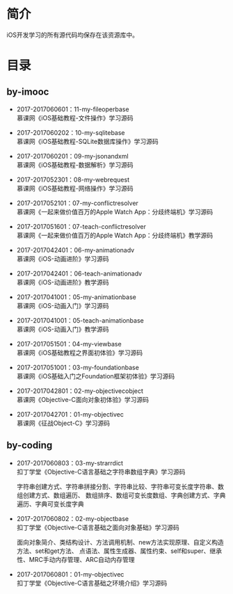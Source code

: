 简介 
====

iOS开发学习的所有源代码均保存在该资源库中。

目录 
====

by-imooc 
------

* 2017-2017060601：11-my-fileoperbase<br>
慕课网《iOS基础教程-文件操作》学习源码

* 2017-2017060202：10-my-sqlitebase<br>
慕课网《iOS基础教程-SQLite数据库操作》学习源码

* 2017-2017060201：09-my-jsonandxml<br>
慕课网《iOS基础教程-数据解析》学习源码

* 2017-2017052301：08-my-webrequest<br>
慕课网《iOS基础教程-网络操作》学习源码

* 2017-2017052101：07-my-conflictresolver<br>
慕课网《一起来做价值百万的Apple Watch App：分歧终端机》学习源码

* 2017-2017051601：07-teach-conflictresolver<br>
慕课网《一起来做价值百万的Apple Watch App：分歧终端机》教学源码

* 2017-2017042401：06-my-animationadv<br>
慕课网《iOS-动画进阶》学习源码

* 2017-2017042401：06-teach-animationadv<br>
慕课网《iOS-动画进阶》教学源码

* 2017-2017041001：05-my-animationbase<br>
慕课网《iOS-动画入门》学习源码

* 2017-2017041001：05-teach-animationbase<br>
慕课网《iOS-动画入门》教学源码

* 2017-2017051501：04-my-viewbase<br>
慕课网《iOS基础教程之界面初体验》学习源码

* 2017-2017051001：03-my-foundationbase<br>
慕课网《iOS基础入门之Foundation框架初体验》学习源码

* 2017-2017042801：02-my-objectivecobject<br>
慕课网《Objective-C面向对象初体验》学习源码

* 2017-2017042701：01-my-objectivec<br>
慕课网《征战Object-C》学习源码

by-coding
------

* 2017-2017060803：03-my-strarrdict<br>
扣丁学堂《Objective-C语言基础之字符串数组字典》学习源码
    <p>
    字符串创建方式、字符串拼接分割、字符串比较、字符串可变长度字符串、数组创建方式、数组遍历、
    数组排序、数组可变长度数组、字典创建方式、字典遍历、字典可变长度字典
    </p>

* 2017-2017060802：02-my-objectbase<br>
扣丁学堂《Objective-C语言基础之面向对象基础》学习源码
    <p>
    面向对象简介、类结构设计、方法调用机制、new方法实现原理、自定义构造方法、set和get方法、
    点语法、属性生成器、属性约束、self和super、继承性、MRC手动内存管理、ARC自动内存管理
    </p>

* 2017-2017060801：01-my-objectivec<br>
扣丁学堂《Objective-C语言基础之环境介绍》学习源码